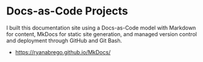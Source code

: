 # Docs-as-Code Projects

I built this documentation site using a Docs-as-Code model with Markdown for content, MkDocs for static site generation, and managed version control and deployment through GitHub and Git Bash.

* https://ryanabrego.github.io/MkDocs/
